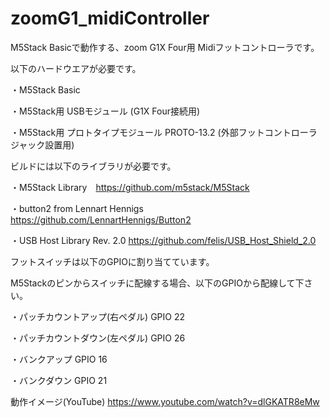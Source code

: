 # zoomG1_midiController
M5Stack Basicで動作する、zoom G1X Four用 Midiフットコントローラです。

以下のハードウエアが必要です。

・M5Stack Basic

・M5Stack用 USBモジュール (G1X Four接続用)

・M5Stack用 プロトタイプモジュール PROTO-13.2 (外部フットコントローラジャック設置用)

ビルドには以下のライブラリが必要です。

・M5Stack Library　https://github.com/m5stack/M5Stack

・button2 from Lennart Hennigs https://github.com/LennartHennigs/Button2

・USB Host Library Rev. 2.0 https://github.com/felis/USB_Host_Shield_2.0



フットスイッチは以下のGPIOに割り当てています。

M5Stackのピンからスイッチに配線する場合、以下のGPIOから配線して下さい。

・パッチカウントアップ(右ペダル)       GPIO 22

・パッチカウントダウン(左ペダル)       GPIO 26

・バンクアップ                         GPIO 16

・バンクダウン                         GPIO 21



動作イメージ(YouTube)
https://www.youtube.com/watch?v=dlGKATR8eMw

